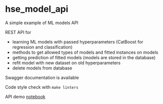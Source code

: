 # hse_model_api

A simple example of ML models API

REST API for
- learning ML models with passed hyperparameters (CatBoost for regression and classification)
- methods to get allowed types of models and fitted instances on models
- getting prediction of fitted models (models are stored in the database)
- refit model with new dataset on old hyperparameters
- delete models from database

Swagger documentation is available

Code style check with `make linters`

API demo [notebook](api_test.ipynb) 
